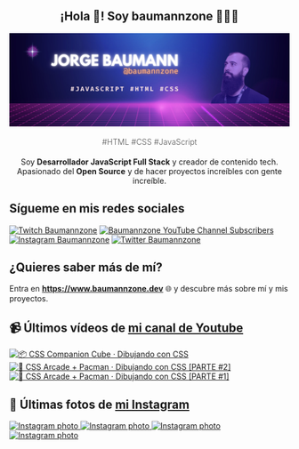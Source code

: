 <p align="center">
   <h2 align="center">¡Hola 👋! Soy baumannzone 👨🏻‍💻</h2>
   <img align="center" src="img/header.png" />
   <h4 align="center" style="font-weight: 300; color: #555;">#HTML #CSS #JavaScript</h4>
</p>

<p align="center" style="margin-bottom: 20px">Soy <strong>Desarrollador JavaScript Full Stack</strong> y creador de contenido tech.
<br/>
Apasionado del <strong>Open Source</strong> y de hacer proyectos increíbles con gente increíble.
</p>

## Sígueme en mis redes sociales

[![Twitch Baumannzone](https://img.shields.io/twitch/status/baumannzone?style=social)](https://twitch.tv/baumannzone)
[![Baumannzone YouTube Channel Subscribers](https://img.shields.io/youtube/channel/subscribers/UCTTj5ztXnGeDRPFVsBp7VMA?style=social)](https://youtube.com/rambitojs)
[![Instagram Baumannzone](https://img.shields.io/badge/Baumannzone--_.svg?label=Instagram&style=social&logo=instagram)](https://instagram.com/baumannzone)
[![Twitter Baumannzone](https://img.shields.io/twitter/follow/Baumannzone?label=Twitter&style=social)](https://twitter.com/baumannzone)

## ¿Quieres saber más de mí?

Entra en **https://www.baumannzone.dev** 🌐 y descubre más sobre mí y mis proyectos.

## 📹 Últimos vídeos de [mi canal de Youtube](https://youtube.com/rambitojs?sub_confirmation=1)


<a href='https://youtu.be/W6xwoSJahA0' target='_blank'>
  <img width='30%' src='https://img.youtube.com/vi/W6xwoSJahA0/mqdefault.jpg' alt='📦 CSS Companion Cube · Dibujando con CSS' />
</a>
<a href='https://youtu.be/9C3NXVXewH8' target='_blank'>
  <img width='30%' src='https://img.youtube.com/vi/9C3NXVXewH8/mqdefault.jpg' alt='👾 CSS Arcade + Pacman · Dibujando con CSS [PARTE #2]' />
</a>
<a href='https://youtu.be/2ahqLdgkSxA' target='_blank'>
  <img width='30%' src='https://img.youtube.com/vi/2ahqLdgkSxA/mqdefault.jpg' alt='👾 CSS Arcade + Pacman · Dibujando con CSS [PARTE #1]' />
</a>

## 📸 Últimas fotos de [mi Instagram](https://instagram.com/baumannzone)


<a href='https://instagram.com/p/C5nAvJENLvk' target='_blank'>
  <img width='20%' src='https://instagram.fvno7-1.fna.fbcdn.net/v/t51.29350-15/436527182_1179403233235914_977908334008534199_n.jpg?stp=dst-jpg_e35_s1080x1080&_nc_ht=instagram.fvno7-1.fna.fbcdn.net&_nc_cat=106&_nc_ohc=24C-cFNwRVYQ7kNvgEfRjmy&edm=APU89FABAAAA&ccb=7-5&ig_cache_key=MzM0MzY0NDQ4Nzg5NTUzMDQ2OA%3D%3D.2-ccb7-5&oh=00_AYB5lDIUOPlIFyu3UJHLo-7C4yNtu7ixYVv-5CtDKvodiw&oe=66451554&_nc_sid=bc0c2c' alt='Instagram photo' />
</a>
<a href='https://instagram.com/p/C5kedcqPl46' target='_blank'>
  <img width='20%' src='https://instagram.fvno7-1.fna.fbcdn.net/v/t51.29350-15/435725653_954379645992872_4314616525984215607_n.jpg?stp=dst-jpg_e15&_nc_ht=instagram.fvno7-1.fna.fbcdn.net&_nc_cat=108&_nc_ohc=DZwAYbxjMcIQ7kNvgEa4IvL&edm=APU89FABAAAA&ccb=7-5&oh=00_AYDoTtd3ZNL0FvAyRjtfgmXlRkMa54nvrb2xmLqs0N7o2Q&oe=66413414&_nc_sid=bc0c2c' alt='Instagram photo' />
</a>
<a href='https://instagram.com/p/C5gEFsPvf65' target='_blank'>
  <img width='20%' src='https://instagram.fvno7-1.fna.fbcdn.net/v/t51.29350-15/435096968_388842840729754_1646233041850111106_n.jpg?stp=dst-jpg_e15&_nc_ht=instagram.fvno7-1.fna.fbcdn.net&_nc_cat=110&_nc_ohc=qx7DL3O307EQ7kNvgHMbDD1&edm=APU89FABAAAA&ccb=7-5&oh=00_AYCROo33p42EVDgneQxEODspr0chMWwW4q6cuCEjl1wetQ&oe=6641251F&_nc_sid=bc0c2c' alt='Instagram photo' />
</a>
<a href='https://instagram.com/p/C5WxOXzNszf' target='_blank'>
  <img width='20%' src='https://instagram.fvno7-1.fna.fbcdn.net/v/t51.29350-15/435273729_715830860622778_264030827380580653_n.jpg?stp=dst-jpg_e35_s1080x1080&_nc_ht=instagram.fvno7-1.fna.fbcdn.net&_nc_cat=110&_nc_ohc=NKmERsL4E50Q7kNvgHEJOfv&edm=APU89FABAAAA&ccb=7-5&ig_cache_key=MzMzOTA3MjY2NTY0ODgxMTIzMQ%3D%3D.2-ccb7-5&oh=00_AYDPTNuWrIxkl4NUTZ1MMRlRffEHbO6c55ydCSVLMG7OEA&oe=66454ACB&_nc_sid=bc0c2c' alt='Instagram photo' />
</a>
